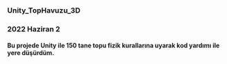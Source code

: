 ### Unity_TopHavuzu_3D
###  2022 Haziran 2
#### Bu projede Unity ile 150 tane topu fizik kurallarına uyarak kod yardımı ile yere düşürdüm.
